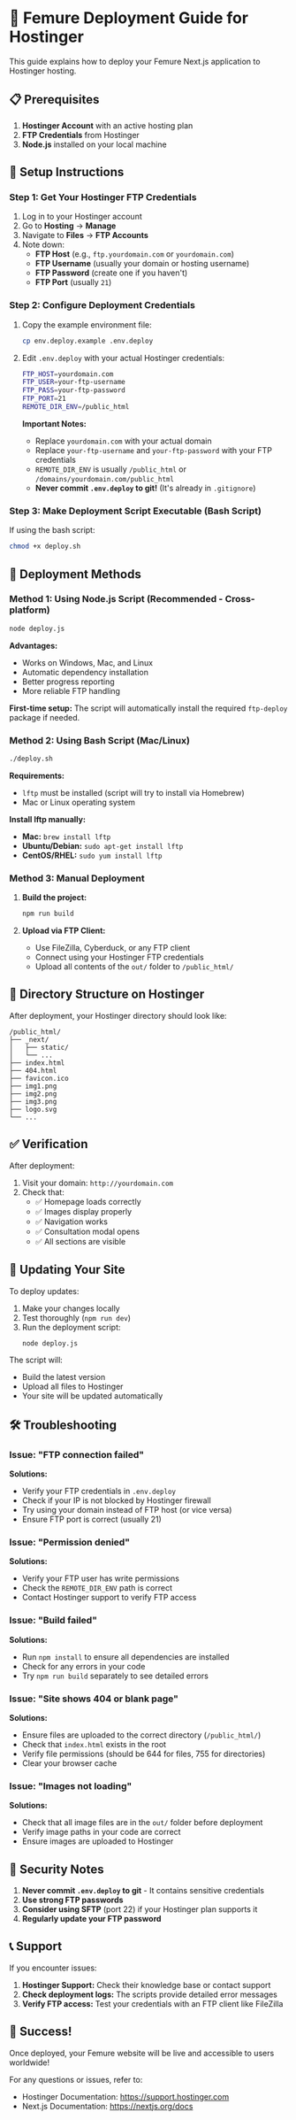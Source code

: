 # 🚀 Femure Deployment Guide for Hostinger

This guide explains how to deploy your Femure Next.js application to Hostinger hosting.

## 📋 Prerequisites

1. **Hostinger Account** with an active hosting plan
2. **FTP Credentials** from Hostinger
3. **Node.js** installed on your local machine

## 🔧 Setup Instructions

### Step 1: Get Your Hostinger FTP Credentials

1. Log in to your Hostinger account
2. Go to **Hosting** → **Manage**
3. Navigate to **Files** → **FTP Accounts**
4. Note down:
   - **FTP Host** (e.g., `ftp.yourdomain.com` or `yourdomain.com`)
   - **FTP Username** (usually your domain or hosting username)
   - **FTP Password** (create one if you haven't)
   - **FTP Port** (usually `21`)

### Step 2: Configure Deployment Credentials

1. Copy the example environment file:
   ```bash
   cp env.deploy.example .env.deploy
   ```

2. Edit `.env.deploy` with your actual Hostinger credentials:
   ```bash
   FTP_HOST=yourdomain.com
   FTP_USER=your-ftp-username
   FTP_PASS=your-ftp-password
   FTP_PORT=21
   REMOTE_DIR_ENV=/public_html
   ```

   **Important Notes:**
   - Replace `yourdomain.com` with your actual domain
   - Replace `your-ftp-username` and `your-ftp-password` with your FTP credentials
   - `REMOTE_DIR_ENV` is usually `/public_html` or `/domains/yourdomain.com/public_html`
   - **Never commit `.env.deploy` to git!** (It's already in `.gitignore`)

### Step 3: Make Deployment Script Executable (Bash Script)

If using the bash script:
```bash
chmod +x deploy.sh
```

## 🚀 Deployment Methods

### Method 1: Using Node.js Script (Recommended - Cross-platform)

```bash
node deploy.js
```

**Advantages:**
- Works on Windows, Mac, and Linux
- Automatic dependency installation
- Better progress reporting
- More reliable FTP handling

**First-time setup:**
The script will automatically install the required `ftp-deploy` package if needed.

### Method 2: Using Bash Script (Mac/Linux)

```bash
./deploy.sh
```

**Requirements:**
- `lftp` must be installed (script will try to install via Homebrew)
- Mac or Linux operating system

**Install lftp manually:**
- **Mac:** `brew install lftp`
- **Ubuntu/Debian:** `sudo apt-get install lftp`
- **CentOS/RHEL:** `sudo yum install lftp`

### Method 3: Manual Deployment

1. **Build the project:**
   ```bash
   npm run build
   ```

2. **Upload via FTP Client:**
   - Use FileZilla, Cyberduck, or any FTP client
   - Connect using your Hostinger FTP credentials
   - Upload all contents of the `out/` folder to `/public_html/`

## 📁 Directory Structure on Hostinger

After deployment, your Hostinger directory should look like:

```
/public_html/
├── _next/
│   ├── static/
│   └── ...
├── index.html
├── 404.html
├── favicon.ico
├── img1.png
├── img2.png
├── img3.png
├── logo.svg
└── ...
```

## ✅ Verification

After deployment:

1. Visit your domain: `http://yourdomain.com`
2. Check that:
   - ✅ Homepage loads correctly
   - ✅ Images display properly
   - ✅ Navigation works
   - ✅ Consultation modal opens
   - ✅ All sections are visible

## 🔄 Updating Your Site

To deploy updates:

1. Make your changes locally
2. Test thoroughly (`npm run dev`)
3. Run the deployment script:
   ```bash
   node deploy.js
   ```

The script will:
- Build the latest version
- Upload all files to Hostinger
- Your site will be updated automatically

## 🛠️ Troubleshooting

### Issue: "FTP connection failed"

**Solutions:**
- Verify your FTP credentials in `.env.deploy`
- Check if your IP is not blocked by Hostinger firewall
- Try using your domain instead of FTP host (or vice versa)
- Ensure FTP port is correct (usually 21)

### Issue: "Permission denied"

**Solutions:**
- Verify your FTP user has write permissions
- Check the `REMOTE_DIR_ENV` path is correct
- Contact Hostinger support to verify FTP access

### Issue: "Build failed"

**Solutions:**
- Run `npm install` to ensure all dependencies are installed
- Check for any errors in your code
- Try `npm run build` separately to see detailed errors

### Issue: "Site shows 404 or blank page"

**Solutions:**
- Ensure files are uploaded to the correct directory (`/public_html/`)
- Check that `index.html` exists in the root
- Verify file permissions (should be 644 for files, 755 for directories)
- Clear your browser cache

### Issue: "Images not loading"

**Solutions:**
- Check that all image files are in the `out/` folder before deployment
- Verify image paths in your code are correct
- Ensure images are uploaded to Hostinger

## 🔐 Security Notes

1. **Never commit `.env.deploy` to git** - It contains sensitive credentials
2. **Use strong FTP passwords**
3. **Consider using SFTP** (port 22) if your Hostinger plan supports it
4. **Regularly update your FTP password**

## 📞 Support

If you encounter issues:

1. **Hostinger Support:** Check their knowledge base or contact support
2. **Check deployment logs:** The scripts provide detailed error messages
3. **Verify FTP access:** Test your credentials with an FTP client like FileZilla

## 🎉 Success!

Once deployed, your Femure website will be live and accessible to users worldwide!

For any questions or issues, refer to:
- Hostinger Documentation: https://support.hostinger.com
- Next.js Documentation: https://nextjs.org/docs

